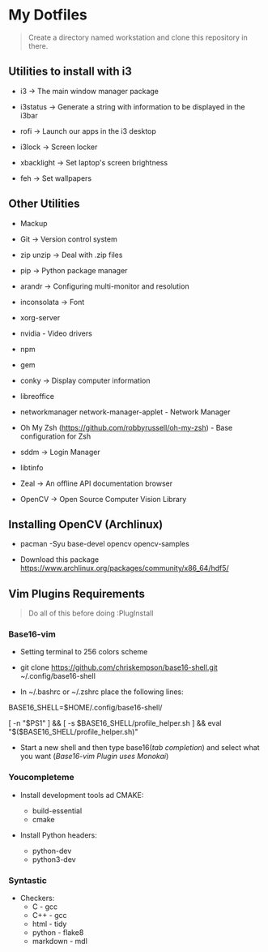 # My Dotfiles

>Create a directory named workstation and clone this repository in there.

## Utilities to install with i3

* i3 -> The main window manager package

* i3status -> Generate a string with information to be displayed in the i3bar

* rofi -> Launch our apps in the i3 desktop

* i3lock -> Screen locker

* xbacklight -> Set laptop's screen brightness

* feh -> Set wallpapers

## Other Utilities

* Mackup

* Git -> Version control system

* zip unzip -> Deal with .zip files

* pip -> Python package manager

* arandr -> Configuring multi-monitor and resolution

* inconsolata -> Font

* xorg-server

* nvidia - Video drivers

* npm

* gem

* conky -> Display computer information

* libreoffice

* networkmanager network-manager-applet - Network Manager

* Oh My Zsh (https://github.com/robbyrussell/oh-my-zsh) - Base configuration for Zsh

* sddm -> Login Manager

* libtinfo

* Zeal -> An offline API documentation browser

* OpenCV -> Open Source Computer Vision Library

## Installing OpenCV (Archlinux)

* pacman -Syu base-devel opencv opencv-samples

* Download this package https://www.archlinux.org/packages/community/x86_64/hdf5/

## Vim Plugins Requirements

>Do all of this before doing :PlugInstall

### Base16-vim

* Setting terminal to 256 colors scheme

* git clone https://github.com/chriskempson/base16-shell.git ~/.config/base16-shell

* In ~/.bashrc or ~/.zshrc place the following lines:

BASE16_SHELL=$HOME/.config/base16-shell/

[ -n "$PS1" ] && [ -s $BASE16_SHELL/profile_helper.sh ] && eval "$($BASE16_SHELL/profile_helper.sh)"

* Start a new shell and then type base16(*tab completion*) and
 select what you want (*Base16-vim Plugin uses Monokai*)

### Youcompleteme

* Install development tools ad CMAKE:
  * build-essential
  * cmake

* Install Python headers:
  * python-dev
  * python3-dev

### Syntastic

* Checkers:
  * C - gcc
  * C++ - gcc
  * html - tidy
  * python - flake8
  * markdown - mdl
